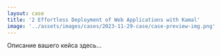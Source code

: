 ```yaml
---
layout: case
title: '2 Effortless Deployment of Web Applications with Kamal'
image: '../assets/images/cases/2023-11-29-case/case-preview-img.png'
---
```


Описание вашего кейса здесь...
